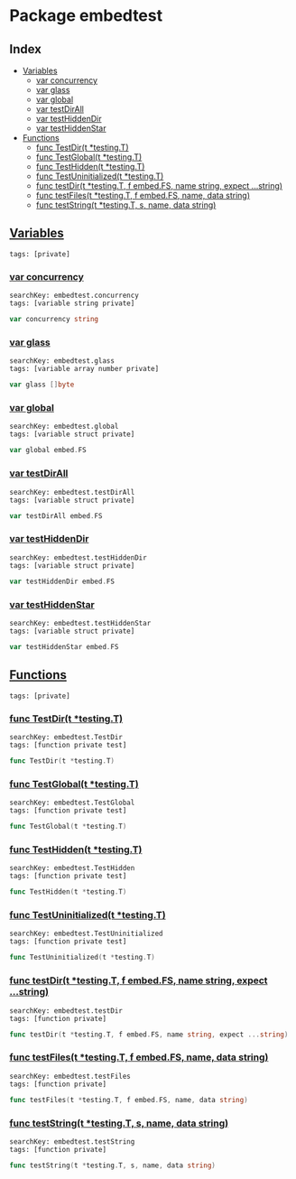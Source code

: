 # Package embedtest

## Index

* [Variables](#var)
    * [var concurrency](#concurrency)
    * [var glass](#glass)
    * [var global](#global)
    * [var testDirAll](#testDirAll)
    * [var testHiddenDir](#testHiddenDir)
    * [var testHiddenStar](#testHiddenStar)
* [Functions](#func)
    * [func TestDir(t *testing.T)](#TestDir)
    * [func TestGlobal(t *testing.T)](#TestGlobal)
    * [func TestHidden(t *testing.T)](#TestHidden)
    * [func TestUninitialized(t *testing.T)](#TestUninitialized)
    * [func testDir(t *testing.T, f embed.FS, name string, expect ...string)](#testDir)
    * [func testFiles(t *testing.T, f embed.FS, name, data string)](#testFiles)
    * [func testString(t *testing.T, s, name, data string)](#testString)


## <a id="var" href="#var">Variables</a>

```
tags: [private]
```

### <a id="concurrency" href="#concurrency">var concurrency</a>

```
searchKey: embedtest.concurrency
tags: [variable string private]
```

```Go
var concurrency string
```

### <a id="glass" href="#glass">var glass</a>

```
searchKey: embedtest.glass
tags: [variable array number private]
```

```Go
var glass []byte
```

### <a id="global" href="#global">var global</a>

```
searchKey: embedtest.global
tags: [variable struct private]
```

```Go
var global embed.FS
```

### <a id="testDirAll" href="#testDirAll">var testDirAll</a>

```
searchKey: embedtest.testDirAll
tags: [variable struct private]
```

```Go
var testDirAll embed.FS
```

### <a id="testHiddenDir" href="#testHiddenDir">var testHiddenDir</a>

```
searchKey: embedtest.testHiddenDir
tags: [variable struct private]
```

```Go
var testHiddenDir embed.FS
```

### <a id="testHiddenStar" href="#testHiddenStar">var testHiddenStar</a>

```
searchKey: embedtest.testHiddenStar
tags: [variable struct private]
```

```Go
var testHiddenStar embed.FS
```

## <a id="func" href="#func">Functions</a>

```
tags: [private]
```

### <a id="TestDir" href="#TestDir">func TestDir(t *testing.T)</a>

```
searchKey: embedtest.TestDir
tags: [function private test]
```

```Go
func TestDir(t *testing.T)
```

### <a id="TestGlobal" href="#TestGlobal">func TestGlobal(t *testing.T)</a>

```
searchKey: embedtest.TestGlobal
tags: [function private test]
```

```Go
func TestGlobal(t *testing.T)
```

### <a id="TestHidden" href="#TestHidden">func TestHidden(t *testing.T)</a>

```
searchKey: embedtest.TestHidden
tags: [function private test]
```

```Go
func TestHidden(t *testing.T)
```

### <a id="TestUninitialized" href="#TestUninitialized">func TestUninitialized(t *testing.T)</a>

```
searchKey: embedtest.TestUninitialized
tags: [function private test]
```

```Go
func TestUninitialized(t *testing.T)
```

### <a id="testDir" href="#testDir">func testDir(t *testing.T, f embed.FS, name string, expect ...string)</a>

```
searchKey: embedtest.testDir
tags: [function private]
```

```Go
func testDir(t *testing.T, f embed.FS, name string, expect ...string)
```

### <a id="testFiles" href="#testFiles">func testFiles(t *testing.T, f embed.FS, name, data string)</a>

```
searchKey: embedtest.testFiles
tags: [function private]
```

```Go
func testFiles(t *testing.T, f embed.FS, name, data string)
```

### <a id="testString" href="#testString">func testString(t *testing.T, s, name, data string)</a>

```
searchKey: embedtest.testString
tags: [function private]
```

```Go
func testString(t *testing.T, s, name, data string)
```

